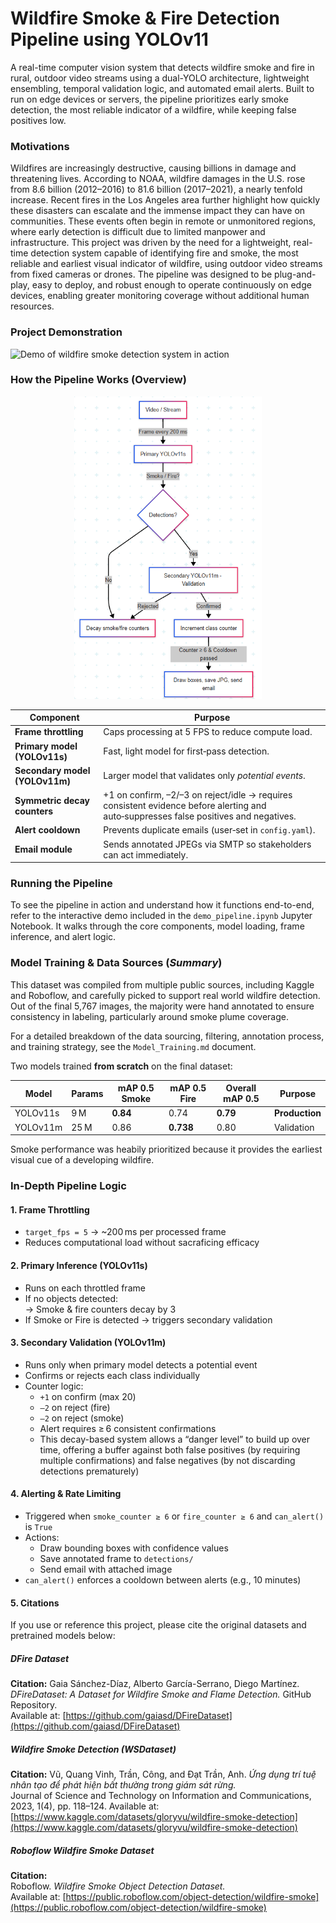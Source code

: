 # Wildfire Smoke & Fire Detection Pipeline using YOLOv11

A real-time computer vision system that detects wildfire smoke and fire in rural, outdoor video streams using a dual-YOLO architecture, lightweight ensembling, temporal validation logic, and automated email alerts. Built to run on edge devices or servers, the pipeline prioritizes early smoke detection, the most reliable indicator of a wildfire, while keeping false positives low.

### Motivations

Wildfires are increasingly destructive, causing billions in damage and threatening lives. According to NOAA, wildfire damages in the U.S. rose from 8.6 billion (2012–2016) to 81.6 billion (2017–2021), a nearly tenfold increase. Recent fires in the Los Angeles area further highlight how quickly these disasters can escalate and the immense impact they can have on communities.
These events often begin in remote or unmonitored regions, where early detection is difficult due to limited manpower and infrastructure. This project was driven by the need for a lightweight, real-time detection system capable of identifying fire and smoke, the most reliable and earliest visual indicator of wildfire, using outdoor video streams from fixed cameras or drones. The pipeline was designed to be plug-and-play, easy to deploy, and robust enough to operate continuously on edge devices, enabling greater monitoring coverage without additional human resources.

### Project Demonstration
![Demo of wildfire smoke detection system in action](media/Demo.gif)
### How the Pipeline Works (Overview)
<p align="center">
  <img src="media/flowchart.png" alt="Detection Pipeline Flowchart" width="300"/>
</p>

| Component                  | Purpose                                                                 |
|---------------------------|-------------------------------------------------------------------------|
| **Frame throttling**      | Caps processing at 5 FPS to reduce compute load.                           |
| **Primary model (YOLOv11s)** | Fast, light model for first‑pass detection.                          |
| **Secondary model (YOLOv11m)** | Larger model that validates only *potential events*.
| **Symmetric decay counters** | +1 on confirm, –2/–3 on reject/idle → requires consistent evidence before alerting and auto‑suppresses false positives and negatives.     |
| **Alert cooldown**        | Prevents duplicate emails (user‑set in `config.yaml`).                  |
| **Email module**          | Sends annotated JPEGs via SMTP so stakeholders can act immediately.     |

### Running the Pipeline
To see the pipeline in action and understand how it functions end-to-end, refer to the interactive demo included in the `demo_pipeline.ipynb` Jupyter Notebook. It walks through the core components, model loading, frame inference, and alert logic.

### Model Training & Data Sources (*Summary*)
This dataset was compiled from multiple public sources, including Kaggle and Roboflow, and carefully picked to support real world wildfire detection. Out of the final 5,767 images, the majority were hand annotated to ensure consistency in labeling, particularly around smoke plume coverage.

For a detailed breakdown of the data sourcing, filtering, annotation process, and training strategy, see the `Model_Training.md` document.

Two models trained **from scratch** on the final dataset:

| Model    | Params | mAP 0.5 Smoke | mAP 0.5 Fire | Overall mAP 0.5 | Purpose   |
|----------|--------|----------------|---------------|------------------|----------------|
| YOLOv11s | 9 M    | **0.84**       | 0.74          | **0.79**         | **Production** |
| YOLOv11m | 25 M   | 0.86           | **0.738**      | 0.80             | Validation     |

Smoke performance was heabily prioritized because it provides the earliest visual cue of a developing wildfire.

### In-Depth Pipeline Logic
#### 1. **Frame Throttling**
- `target_fps = 5` → ~200 ms per processed frame  
- Reduces computational load without sacraficing efficacy
#### 2. **Primary Inference (YOLOv11s)**
- Runs on each throttled frame  
- If no objects detected:  
  → Smoke & fire counters decay by 3  
- If Smoke or Fire is detected → triggers secondary validation
#### 3. **Secondary Validation (YOLOv11m)**
- Runs only when primary model detects a potential event  
- Confirms or rejects each class individually 
- Counter logic: 
  - `+1` on confirm (max 20)  
  - `–2` on reject (fire)  
  - `–2` on reject (smoke)  
  - Alert requires ≥ 6 consistent confirmations
  - This decay-based system allows a “danger level” to build up over time, offering a buffer against both false positives (by requiring multiple confirmations) and false negatives (by not discarding detections prematurely)
#### 4. **Alerting & Rate Limiting**
- Triggered when `smoke_counter ≥ 6` or `fire_counter ≥ 6` and `can_alert()` is `True`  
- Actions:
  - Draw bounding boxes with confidence values  
  - Save annotated frame to `detections/`  
  - Send email with attached image  
- `can_alert()` enforces a cooldown between alerts (e.g., 10 minutes)
#### 5. Citations
If you use or reference this project, please cite the original datasets and pretrained models below:
##### **DFire Dataset**

**Citation:**
Gaia Sánchez-Díaz, Alberto García-Serrano, Diego Martínez. *DFireDataset: A Dataset for Wildfire Smoke and Flame Detection.* GitHub Repository.  
Available at: [https://github.com/gaiasd/DFireDataset](https://github.com/gaiasd/DFireDataset)

##### **Wildfire Smoke Detection (WSDataset)**

**Citation:**
Vũ, Quang Vinh, Trần, Công, and Đạt Trần, Anh. *Ứng dụng trí tuệ nhân tạo để phát hiện bất thường trong giám sát rừng.*  
Journal of Science and Technology on Information and Communications, 2023, 1(4), pp. 118–124. 
Available at: [https://www.kaggle.com/datasets/gloryvu/wildfire-smoke-detection](https://www.kaggle.com/datasets/gloryvu/wildfire-smoke-detection)
##### **Roboflow Wildfire Smoke Dataset**

**Citation:**  
Roboflow. *Wildfire Smoke Object Detection Dataset.*  
Available at: [https://public.roboflow.com/object-detection/wildfire-smoke](https://public.roboflow.com/object-detection/wildfire-smoke)

   
    

